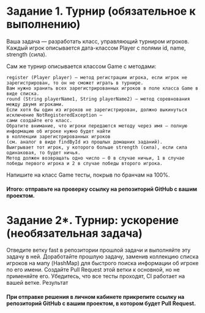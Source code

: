 # Задание 1. Турнир (обязательное к выполнению)

Ваша задача — разработать класс, управляющий турниром игроков. Каждый игрок описывается дата-классом Player с полями id, name, strength (сила).

Сам же турнир описывается классом Game с методами:

    register (Player player) — метод регистрации игрока, если игрок не зарегистрирован, то он не сможет играть в турнире. 
    Вам нужно хранить всех зарегистрированных игроков в поле класса Game в виде списка.
    round (String playerName1, String playerName2) — метод соревнования между двумя игроками. 
    Если хотя бы один из игроков не зарегистрирован, должно выкинуться исключение NotRegisteredException — 
    сами создайте его класс. 
    Обратите внимание, что игроки передаются методу через имя — полную информацию об игроке нужно будет найти
    в коллекции зарегистрированных игроков 
    (см. аналог в виде findById из прошлых домашних заданий).
    Выигрывает тот игрок, у которого больше strength (сила), если сила одинаковая, то будет ничья.
    Метод должен возвращать одно число — 0 в случае ничьи, 1 в случае победы первого игрока и 2 в случае победы второго игрока.

Напишите на класс Game тесты, покрыв по бранчам на 100%.

#### Итого: отправьте на проверку ссылку на репозиторий GitHub с вашим проектом.

# Задание 2*. Турнир: ускорение (необязательная задача)

Отведите ветку fast в репозитории прошлой задачи и выполняйте эту задачу в ней. Доработайте прошлую задачу, заменив коллекцию списка игроков на мапу (HashMap) для быстрого поиска информации об игроке по его имени. Создайте Pull Request этой ветки к основной, но не применяйте его. Убедитесь, что все тесты проходят, CI работает на вашей ветке.
Результат

#### При отправке решения в личном кабинете прикрепите ссылку на репозиторий GitHub с вашим проектом, в котором будет Pull Request.
